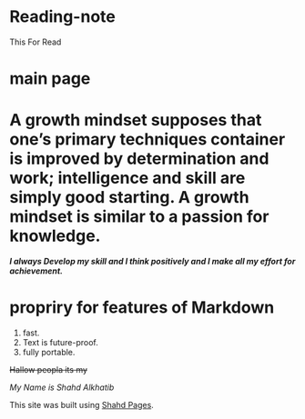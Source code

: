 # Reading-note
This For Read
# main page

# A growth mindset supposes that one’s primary techniques container is improved by determination and work; intelligence and skill are simply good starting. A growth mindset is similar to a passion for knowledge.


***I always Develop my skill and I think positively and I make all my effort for achievement.***

# propriry for features of Markdown
1. fast.
2. Text is future-proof.
3. fully portable.

~~Hallow peopla its my~~

*My Name is Shahd Alkhatib*

This site was built using [Shahd Pages]( https://shahd1995913.github.io/reading-note/).
